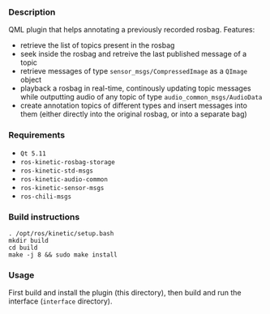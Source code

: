 ### Description
QML plugin that helps annotating a previously recorded rosbag.
Features:
 - retrieve the list of topics present in the rosbag
 - seek inside the rosbag and retreive the last published message of a topic
 - retrieve messages of type `sensor_msgs/CompressedImage` as a `QImage` object
 - playback a rosbag in real-time, continously updating topic messages while outputting audio of any topic of type `audio_common_msgs/AudioData`
 - create annotation topics of different types and insert messages into them (either directly into the original rosbag, or into a separate bag)

### Requirements
 - `Qt 5.11`
 - `ros-kinetic-rosbag-storage`
 - `ros-kinetic-std-msgs`
 - `ros-kinetic-audio-common`
 - `ros-kinetic-sensor-msgs`
 - `ros-chili-msgs`

### Build instructions
```
. /opt/ros/kinetic/setup.bash
mkdir build
cd build
make -j 8 && sudo make install
```

### Usage
First build and install the plugin (this directory), then build and run the interface (`interface` directory).
